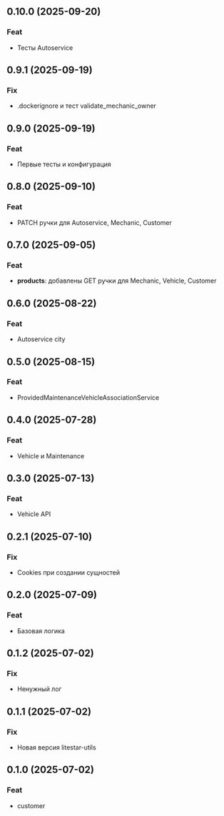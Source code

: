 ## 0.10.0 (2025-09-20)

### Feat

- Тесты Autoservice

## 0.9.1 (2025-09-19)

### Fix

- .dockerignore и тест validate_mechanic_owner

## 0.9.0 (2025-09-19)

### Feat

- Первые тесты и конфигурация

## 0.8.0 (2025-09-10)

### Feat

- PATCH ручки для Autoservice, Mechanic, Customer

## 0.7.0 (2025-09-05)

### Feat

- **products**: добавлены GET ручки для Mechanic, Vehicle, Customer

## 0.6.0 (2025-08-22)

### Feat

- Autoservice city

## 0.5.0 (2025-08-15)

### Feat

- ProvidedMaintenanceVehicleAssociationService

## 0.4.0 (2025-07-28)

### Feat

- Vehicle и Maintenance

## 0.3.0 (2025-07-13)

### Feat

- Vehicle API

## 0.2.1 (2025-07-10)

### Fix

- Cookies при создании сущностей

## 0.2.0 (2025-07-09)

### Feat

- Базовая логика

## 0.1.2 (2025-07-02)

### Fix

- Ненужный лог

## 0.1.1 (2025-07-02)

### Fix

- Новая версия litestar-utils

## 0.1.0 (2025-07-02)

### Feat

- customer
